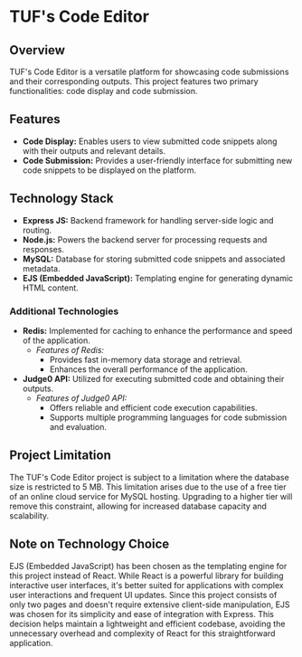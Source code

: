 # TUF's Code Editor

## Overview
TUF's Code Editor is a versatile platform for showcasing code submissions and their corresponding outputs. This project features two primary functionalities: code display and code submission.

## Features
- **Code Display:** Enables users to view submitted code snippets along with their outputs and relevant details.
- **Code Submission:** Provides a user-friendly interface for submitting new code snippets to be displayed on the platform.

## Technology Stack
- **Express JS:** Backend framework for handling server-side logic and routing.
- **Node.js:** Powers the backend server for processing requests and responses.
- **MySQL:** Database for storing submitted code snippets and associated metadata.
- **EJS (Embedded JavaScript):** Templating engine for generating dynamic HTML content.

### Additional Technologies
- **Redis:** Implemented for caching to enhance the performance and speed of the application.
  - *Features of Redis:*
    - Provides fast in-memory data storage and retrieval.
    - Enhances the overall performance of the application.
- **Judge0 API:** Utilized for executing submitted code and obtaining their outputs.
  - *Features of Judge0 API:*
    - Offers reliable and efficient code execution capabilities.
    - Supports multiple programming languages for code submission and evaluation.

## Project Limitation
The TUF's Code Editor project is subject to a limitation where the database size is restricted to 5 MB. This limitation arises due to the use of a free tier of an online cloud service for MySQL hosting. Upgrading to a higher tier will remove this constraint, allowing for increased database capacity and scalability.

## Note on Technology Choice
EJS (Embedded JavaScript) has been chosen as the templating engine for this project instead of React. While React is a powerful library for building interactive user interfaces, it's better suited for applications with complex user interactions and frequent UI updates. Since this project consists of only two pages and doesn't require extensive client-side manipulation, EJS was chosen for its simplicity and ease of integration with Express. This decision helps maintain a lightweight and efficient codebase, avoiding the unnecessary overhead and complexity of React for this straightforward application.